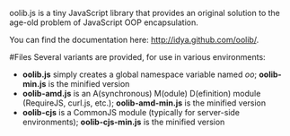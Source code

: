 oolib.js is a tiny JavaScript library that provides an original solution to the age-old problem of JavaScript OOP encapsulation.

You can find the documentation here: http://idya.github.com/oolib/.

#Files
Several variants are provided, for use in various environments:
  
* **oolib.js** simply creates a global namespace variable named *oo*; **oolib-min.js** is the minified version
* **oolib-amd.js** is an A(synchronous) M(odule) D(efinition) module (RequireJS, curl.js, etc.); **oolib-amd-min.js** is the minified version
* **oolib-cjs** is a CommonJS module (typically for server-side environments); **oolib-cjs-min.js** is the minified version
